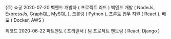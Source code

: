 (주) 쇼공
2020-07-20
백엔드 개발자 ( 프로젝트 리드 )
백엔드 개발 ( NodeJs, ExpressJs, GraphQL, MySQL ), 크롤링 ( Python ), 프론트 업무 지원 ( React ), 배포 ( Docker, AWS )

위코드
2020-06-22
파트멘토 ( 프리랜서 )
팀 프로젝트 멘토링 ( React, Django )
